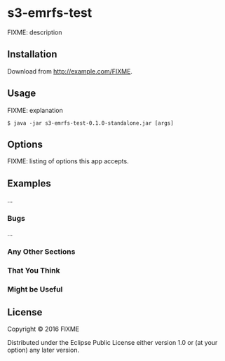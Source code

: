 # s3-emrfs-test

FIXME: description

## Installation

Download from http://example.com/FIXME.

## Usage

FIXME: explanation

    $ java -jar s3-emrfs-test-0.1.0-standalone.jar [args]

## Options

FIXME: listing of options this app accepts.

## Examples

...

### Bugs

...

### Any Other Sections
### That You Think
### Might be Useful

## License

Copyright © 2016 FIXME

Distributed under the Eclipse Public License either version 1.0 or (at
your option) any later version.
